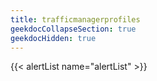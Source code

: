 ```yaml
---
title: trafficmanagerprofiles
geekdocCollapseSection: true
geekdocHidden: true
---
```


{{< alertList name="alertList" >}}